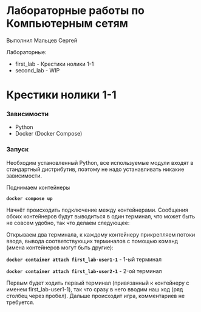 # Лабораторные работы по Компьютерным сетям

Выполнил Мальцев Сергей

Лабораторные:
- first_lab - Крестики нолики 1-1
- second_lab - WIP

# Крестики нолики 1-1

### Зависимости

- Python
- Docker (Docker Compose)

### Запуск
Необходим установленный Python, все используемые модули входят в стандартный дистрибутив, поэтому не надо устанавливать никакие зависимости.

Поднимаем контейнеры

**`docker compose up`**

Начнёт происходить подключение между контейнерами.
Сообщения обоих контейнеров будут выводиться в один терминал, что может быть не совсем удобно, так что делаем следующее:

Открываем два терминала, к каждому контейнеру прикрепляем потоки ввода, вывода соответствующих терминалов с помощью команд (имена контейнеров могут быть другие):

**`docker container attach first_lab-user1-1`** - 1-ый терминал

**`docker container attach first_lab-user2-1`** - 2-ой терминал

Первым будет ходить первый терминал (привязанный к контейнеру с именем first_lab-user1-1), так что сразу в него вводим наш ход (ряд столбец через пробел). 
Дальше происходит игра, комментариев не требуется.
